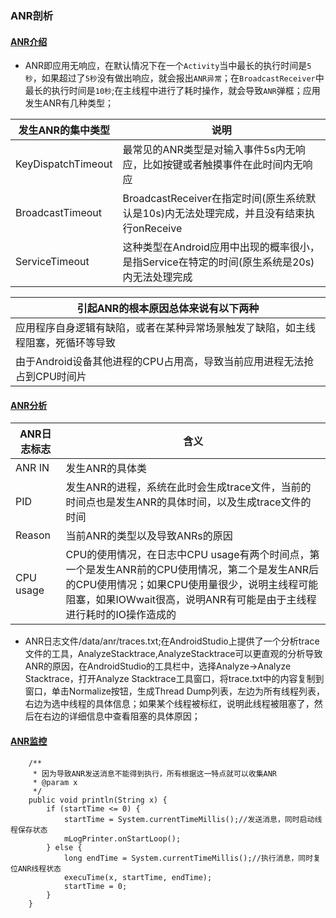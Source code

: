 ### ANR剖析
#### [ANR介绍]()
+ ANR即应用无响应，在默认情况下在一个`Activity`当中最长的执行时间是`5秒`，如果超过了`5秒`没有做出响应，就会报出`ANR异常`；在`BroadcastReceiver`中最长的执行时间是`10秒`;在主线程中进行了耗时操作，就会导致`ANR`弹框；应用发生ANR有几种类型；

|发生ANR的集中类型|说明|
|-------|-------|
|KeyDispatchTimeout|最常见的ANR类型是对输入事件5s内无响应，比如按键或者触摸事件在此时间内无响应|
|BroadcastTimeout|BroadcastReceiver在指定时间(原生系统默认是10s)内无法处理完成，并且没有结束执行onReceive|
|ServiceTimeout|这种类型在Android应用中出现的概率很小，是指Service在特定的时间(原生系统是20s)内无法处理完成|

|引起ANR的根本原因总体来说有以下两种|
|------|
|应用程序自身逻辑有缺陷，或者在某种异常场景触发了缺陷，如主线程阻塞，死循环等导致|
|由于Android设备其他进程的CPU占用高，导致当前应用进程无法抢占到CPU时间片|

#### [ANR分析]()

|ANR日志标志|含义|
|------|------|
|ANR IN|发生ANR的具体类|
|PID|发生ANR的进程，系统在此时会生成trace文件，当前的时间点也是发生ANR的具体时间，以及生成trace文件的时间|
|Reason|当前ANR的类型以及导致ANRs的原因|
|CPU usage|CPU的使用情况，在日志中CPU usage有两个时间点，第一个是发生ANR前的CPU使用情况，第二个是发生ANR后的CPU使用情况；如果CPU使用量很少，说明主线程可能阻塞，如果IOWwait很高，说明ANR有可能是由于主线程进行耗时的IO操作造成的|

+ ANR日志文件/data/anr/traces.txt;在AndroidStudio上提供了一个分析trace文件的工具，AnalyzeStacktrace,AnalyzeStacktrace可以更直观的分析导致ANR的原因，在AndroidStudio的工具栏中，选择Analyze->Analyze Stacktrace，打开Analyze Stacktrace工具窗口，将trace.txt中的内容复制到窗口，单击Normalize按钮，生成Thread Dump列表，左边为所有线程列表，右边为选中线程的具体信息；如果某个线程被标红，说明此线程被阻塞了，然后在右边的详细信息中查看阻塞的具体原因；
#### [ANR监控]()
```
    /**
     * 因为导致ANR发送消息不能得到执行，所有根据这一特点就可以收集ANR
     * @param x
     */
    public void println(String x) {
        if (startTime <= 0) {
            startTime = System.currentTimeMillis();//发送消息，同时启动线程保存状态
            mLogPrinter.onStartLoop();
        } else {
            long endTime = System.currentTimeMillis();//执行消息，同时复位ANR线程状态
            execuTime(x, startTime, endTime);
            startTime = 0;
        }
    }
```

